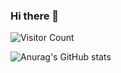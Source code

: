 ### Hi there 👋

<!--
**jmszg/jmszg** is a ✨ _special_ ✨ repository because its `README.md` (this file) appears on your GitHub profile.

Here are some ideas to get you started:

- 🔭 I’m currently working on ...
- 🌱 I’m currently learning ...
- 👯 I’m looking to collaborate on ...
- 🤔 I’m looking for help with ...
- 💬 Ask me about ...
- 📫 How to reach me: ...
- 😄 Pronouns: ...
- ⚡ Fun fact: ...
-->

![Visitor Count](https://profile-counter.glitch.me/jmszg/count.svg)

![Anurag's GitHub stats](https://github-readme-stats.vercel.app/api?username=jmszg&show_icons=true&theme=radical)

